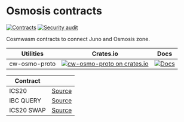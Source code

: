 # Osmosis contracts
[![Contracts](https://github.com/disperze/cw-osmo/actions/workflows/cw.yml/badge.svg)](https://github.com/disperze/cw-osmo/actions/workflows/cw.yml)
[![Security audit](https://github.com/disperze/cw-osmo/actions/workflows/audit.yml/badge.svg)](https://github.com/disperze/cw-osmo/actions/workflows/audit.yml)

Cosmwasm contracts to connect Juno and Osmosis zone.

| Utilities     | Crates.io                                                                                                                  | Docs                                                                              |
|---------------|----------------------------------------------------------------------------------------------------------------------------|-----------------------------------------------------------------------------------|
| cw-osmo-proto | [![cw-osmo-proto on crates.io](https://img.shields.io/crates/v/cw-osmo-proto.svg)](https://crates.io/crates/cw-osmo-proto) | [![Docs](https://docs.rs/cw-osmo-proto/badge.svg)](https://docs.rs/cw-osmo-proto) |


| Contract   |                                  |
|------------|----------------------------------|
| ICS20      | [Source](./contracts/ics20)      |
| IBC QUERY  | [Source](./contracts/ibc-query)  |
| ICS20 SWAP | [Source](./contracts/ics20-swap) |

